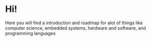 # Hi!
Here you will find a introduction and roadmap for alot of things like computer science, embedded systems, hardware and software, and programming languages
